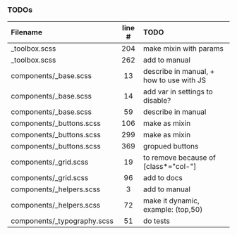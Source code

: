### TODOs
| Filename | line # | TODO
|:------|:------:|:------
| _toolbox.scss | 204 | make mixin with params
| _toolbox.scss | 262 | add to manual
| components/_base.scss | 13 | describe in manual, + how to use with JS
| components/_base.scss | 14 | add var in settings to disable?
| components/_base.scss | 59 | describe in manual
| components/_buttons.scss | 106 | make as mixin
| components/_buttons.scss | 299 | make as mixin
| components/_buttons.scss | 369 | gropued buttons
| components/_grid.scss | 19 | to remove because of [class*="col-"]
| components/_grid.scss | 96 | add to docs
| components/_helpers.scss | 3 | add to manual
| components/_helpers.scss | 72 | make it dynamic, example: (top,50)
| components/_typography.scss | 51 | do tests